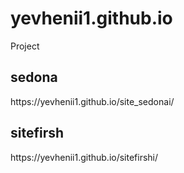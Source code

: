 # yevhenii1.github.io
Project

<h2>sedona</h2>
https://yevhenii1.github.io/site_sedonai/

<h2>sitefirsh</h2>
https://yevhenii1.github.io/sitefirshi/


